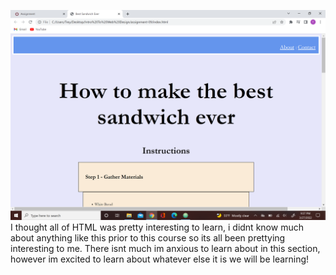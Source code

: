 ![Screenshot](./images/screenshot99.png)
I thought all of HTML was pretty interesting to learn, i didnt know much about anything like this prior to this course so its all been prettying interesting to me.
There isnt much im anxious to learn about in this section, however im excited to learn about whatever else it is we will be learning!
